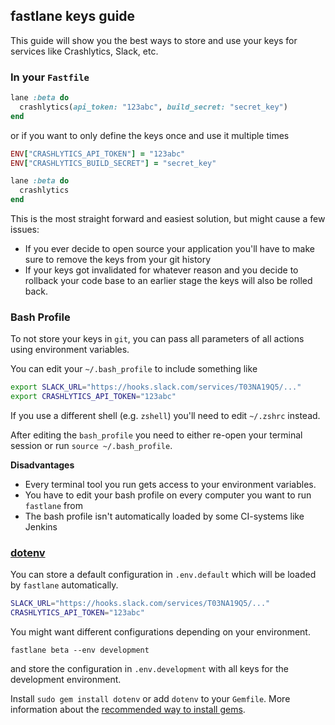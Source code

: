 ## fastlane keys guide

This guide will show you the best ways to store and use your keys for services like Crashlytics, Slack, etc.

### In your `Fastfile`

```ruby
lane :beta do
  crashlytics(api_token: "123abc", build_secret: "secret_key")
end
```

or if you want to only define the keys once and use it multiple times


```ruby
ENV["CRASHLYTICS_API_TOKEN"] = "123abc"
ENV["CRASHLYTICS_BUILD_SECRET"] = "secret_key"

lane :beta do
  crashlytics
end
```

This is the most straight forward and easiest solution, but might cause a few issues:

- If you ever decide to open source your application you'll have to make sure to remove the keys from your git history
- If your keys got invalidated for whatever reason and you decide to rollback your code base to an earlier stage the keys will also be rolled back.

### Bash Profile

To not store your keys in `git`, you can pass all parameters of all actions using environment variables.

You can edit your `~/.bash_profile` to include something like

```sh
export SLACK_URL="https://hooks.slack.com/services/T03NA19Q5/..."
export CRASHLYTICS_API_TOKEN="123abc"
```

If you use a different shell (e.g. `zshell`) you'll need to edit `~/.zshrc` instead.

After editing the `bash_profile` you need to either re-open your terminal session or run `source ~/.bash_profile`.

**Disadvantages**

- Every terminal tool you run gets access to your environment variables. 
- You have to edit your bash profile on every computer you want to run `fastlane` from
- The bash profile isn't automatically loaded by some CI-systems like Jenkins


### [dotenv](https://github.com/bkeepers/dotenv)

You can store a default configuration in `.env.default` which will be loaded by `fastlane` automatically.

```sh
SLACK_URL="https://hooks.slack.com/services/T03NA19Q5/..."
CRASHLYTICS_API_TOKEN="123abc"
```

You might want different configurations depending on your environment.

```
fastlane beta --env development
```

and store the configuration in `.env.development` with all keys for the development environment.

Install `sudo gem install dotenv` or add `dotenv` to your `Gemfile`. More information about the [recommended way to install gems](https://guides.cocoapods.org/using/a-gemfile.html).
